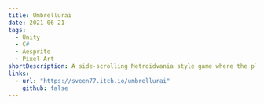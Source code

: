 ```yaml
---
title: Umbrellurai
date: 2021-06-21
tags:
  - Unity
  - C#
  - Aesprite
  - Pixel Art
shortDescription: A side-scrolling Metroidvania style game where the player controls an umbrella-wielding samurai.
links:
  - url: "https://sveen77.itch.io/umbrellurai"
    github: false
---
```

